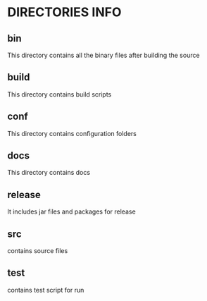 # DIRECTORIES INFO

## bin

This directory contains all the binary files after building the source

## build

This directory contains build scripts

## conf

This directory contains configuration folders

## docs

This directory contains docs

## release

It includes jar files and packages for release

## src

contains source files

## test

contains test script for run